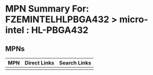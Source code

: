 



# MPN Summary For: FZEMINTELHLPBGA432 > micro-intel : HL-PBGA432

## MPNs
  

|MPN|Direct Links|Search Links|
| :--- | :--- | :--- |
||||
